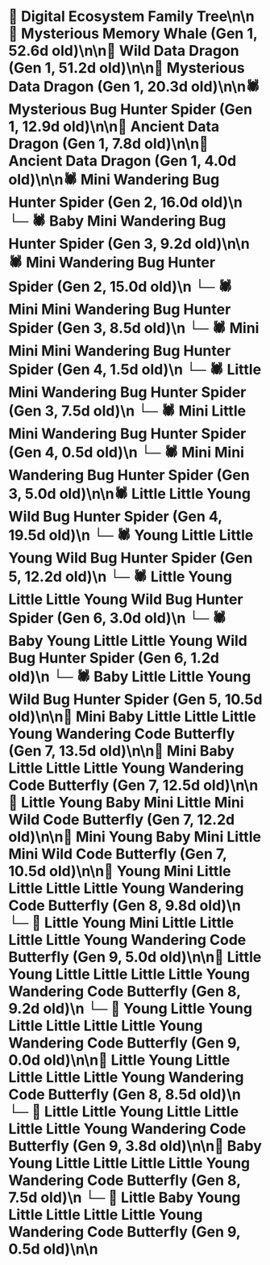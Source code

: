 # 🌳 Digital Ecosystem Family Tree\n\n🐋 Mysterious Memory Whale (Gen 1, 52.6d old)\n\n🐉 Wild Data Dragon (Gen 1, 51.2d old)\n\n🐉 Mysterious Data Dragon (Gen 1, 20.3d old)\n\n🕷️ Mysterious Bug Hunter Spider (Gen 1, 12.9d old)\n\n🐉 Ancient Data Dragon (Gen 1, 7.8d old)\n\n🐉 Ancient Data Dragon (Gen 1, 4.0d old)\n\n🕷️ Mini Wandering Bug Hunter Spider (Gen 2, 16.0d old)\n  └─ 🕷️ Baby Mini Wandering Bug Hunter Spider (Gen 3, 9.2d old)\n\n🕷️ Mini Wandering Bug Hunter Spider (Gen 2, 15.0d old)\n  └─ 🕷️ Mini Mini Wandering Bug Hunter Spider (Gen 3, 8.5d old)\n    └─ 🕷️ Mini Mini Mini Wandering Bug Hunter Spider (Gen 4, 1.5d old)\n  └─ 🕷️ Little Mini Wandering Bug Hunter Spider (Gen 3, 7.5d old)\n    └─ 🕷️ Mini Little Mini Wandering Bug Hunter Spider (Gen 4, 0.5d old)\n  └─ 🕷️ Mini Mini Wandering Bug Hunter Spider (Gen 3, 5.0d old)\n\n🕷️ Little Little Young Wild Bug Hunter Spider (Gen 4, 19.5d old)\n  └─ 🕷️ Young Little Little Young Wild Bug Hunter Spider (Gen 5, 12.2d old)\n    └─ 🕷️ Little Young Little Little Young Wild Bug Hunter Spider (Gen 6, 3.0d old)\n    └─ 🕷️ Baby Young Little Little Young Wild Bug Hunter Spider (Gen 6, 1.2d old)\n  └─ 🕷️ Baby Little Little Young Wild Bug Hunter Spider (Gen 5, 10.5d old)\n\n🦋 Mini Baby Little Little Little Young Wandering Code Butterfly (Gen 7, 13.5d old)\n\n🦋 Mini Baby Little Little Little Young Wandering Code Butterfly (Gen 7, 12.5d old)\n\n🦋 Little Young Baby Mini Little Mini Wild Code Butterfly (Gen 7, 12.2d old)\n\n🦋 Mini Young Baby Mini Little Mini Wild Code Butterfly (Gen 7, 10.5d old)\n\n🦋 Young Mini Little Little Little Little Young Wandering Code Butterfly (Gen 8, 9.8d old)\n  └─ 🦋 Little Young Mini Little Little Little Little Young Wandering Code Butterfly (Gen 9, 5.0d old)\n\n🦋 Little Young Little Little Little Little Young Wandering Code Butterfly (Gen 8, 9.2d old)\n  └─ 🦋 Young Little Young Little Little Little Little Young Wandering Code Butterfly (Gen 9, 0.0d old)\n\n🦋 Little Young Little Little Little Little Young Wandering Code Butterfly (Gen 8, 8.5d old)\n  └─ 🦋 Little Little Young Little Little Little Little Young Wandering Code Butterfly (Gen 9, 3.8d old)\n\n🦋 Baby Young Little Little Little Little Young Wandering Code Butterfly (Gen 8, 7.5d old)\n  └─ 🦋 Little Baby Young Little Little Little Little Young Wandering Code Butterfly (Gen 9, 0.5d old)\n\n